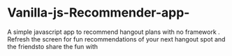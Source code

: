# Vanilla-js-Recommender-app-
A simple javascript app to recommend hangout plans with no framework .
Refresh the screen for fun recommendations of your next hangout spot and the friendsto share the fun with
